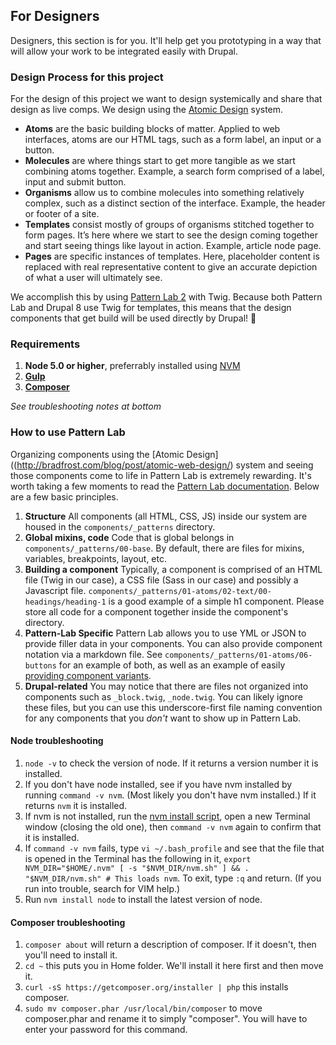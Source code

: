 ## For Designers

Designers, this section is for you. It'll help get you prototyping in a way that will allow your work to be integrated easily with Drupal.

### Design Process for this project

For the design of this project we want to design systemically and share that design as live comps. We design using the [Atomic Design](http://bradfrost.com/blog/post/atomic-web-design/) system.

* **Atoms** are the basic building blocks of matter. Applied to web interfaces, atoms are our HTML tags, such as a form label, an input or a button.
* **Molecules** are where things start to get more tangible as we start combining atoms together. Example, a search form comprised of a label, input and submit button.
* **Organisms** allow us to combine molecules into something relatively complex, such as a distinct section of the interface. Example, the header or footer of a site.
* **Templates** consist mostly of groups of organisms stitched together to form pages. It’s here where we start to see the design coming together and start seeing things like layout in action. Example, article node page.
* **Pages** are specific instances of templates. Here, placeholder content is replaced with real representative content to give an accurate depiction of what a user will ultimately see.

We accomplish this by using [Pattern Lab 2](http://patternlab.io/) with Twig. Because both Pattern Lab and Drupal 8 use Twig for templates, this means that the design components that get build will be used directly by Drupal! 🎉

### Requirements

1. **Node 5.0 or higher**, preferrably installed using [NVM](https://github.com/creationix/nvm)
2. [**Gulp**](http://gulpjs.com/)
3. [**Composer**](https://getcomposer.org/)

_See troubleshooting notes at bottom_

### How to use Pattern Lab

Organizing components using the [Atomic Design]((http://bradfrost.com/blog/post/atomic-web-design/) system and seeing those components come to life in Pattern Lab is extremely rewarding. It's worth taking a few moments to read the [Pattern Lab documentation](http://patternlab.io/docs/index.html). Below are a few basic principles.

1. **Structure** All components (all HTML, CSS, JS) inside our system are housed in the `components/_patterns` directory.
2. **Global mixins, code** Code that is global belongs in `components/_patterns/00-base`. By default, there are files for mixins, variables, breakpoints, layout, etc.
3. **Building a component** Typically, a component is comprised of an HTML file (Twig in our case), a CSS file (Sass in our case) and possibly a Javascript file. `components/_patterns/01-atoms/02-text/00-headings/heading-1` is a good example of a simple h1 component. Please store all code for a component together inside the component's directory.
4. **Pattern-Lab Specific** Pattern Lab allows you to use YML or JSON to provide filler data in your components. You can also provide component notation via a markdown file. See `components/_patterns/01-atoms/06-buttons` for an example of both, as well as an example of easily [providing component variants](http://patternlab.io/docs/pattern-pseudo-patterns.html).
5. **Drupal-related** You may notice that there are files not organized into components such as `_block.twig`, `_node.twig`. You can likely ignore these files, but you can use this underscore-first file naming convention for any components that you *don't* want to show up in Pattern Lab.

#### Node troubleshooting

1. `node -v` to check the version of node. If it returns a version number it is installed.
2. If you don't have node installed, see if you have nvm installed by running `command -v nvm`. (Most likely you don't have nvm installed.) If it returns `nvm` it is installed.
3. If nvm is not installed, run the [nvm install script](https://github.com/creationix/nvm#install-script), open a new Terminal window (closing the old one), then `command -v nvm` again to confirm that it is installed.
4. If `command -v nvm` fails, type `vi ~/.bash_profile` and see that the file that is opened in the Terminal has the following in it, `export NVM_DIR="$HOME/.nvm"
[ -s "$NVM_DIR/nvm.sh" ] && . "$NVM_DIR/nvm.sh" # This loads nvm`. To exit, type `:q` and return. (If you run into trouble, search for VIM help.)
5. Run `nvm install node` to install the latest version of node.

#### Composer troubleshooting

1. `composer about` will return a description of composer. If it doesn't, then you'll need to install it.
2. `cd ~` this puts you in Home folder. We'll install it here first and then move it.
3. `curl -sS https://getcomposer.org/installer | php` this installs composer.
4. `sudo mv composer.phar /usr/local/bin/composer` to move composer.phar and rename it to simply "composer". You will have to enter your password for this command.
